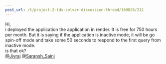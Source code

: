 ```yaml
---
post_url: /t/project-2-tds-solver-discussion-thread/169029/212
---
```

Hi,  
i deployed the application the application in render. It is free for 750 hours per month. But it is saying if the application is inactive mode, it will be go spin-off mode and take some 50 seconds to respond to the first query from inactive mode.  
is that ok?  
[@Jivraj](/u/jivraj) [@Saransh\_Saini](/u/saransh_saini)